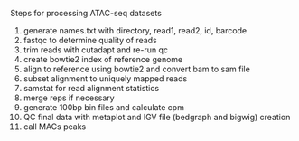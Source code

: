 Steps for processing ATAC-seq datasets

1) generate names.txt with directory, read1, read2, id, barcode
2) fastqc to determine quality of reads
3) trim reads with cutadapt and re-run qc
4) create bowtie2 index of reference genome
5) align to reference using bowtie2 and convert bam to sam file
6) subset alignment to uniquely mapped reads
7) samstat for read alignment statistics
8) merge reps if necessary
9) generate 100bp bin files and calculate cpm
10) QC final data with metaplot and IGV file (bedgraph and bigwig) creation
11) call MACs peaks
